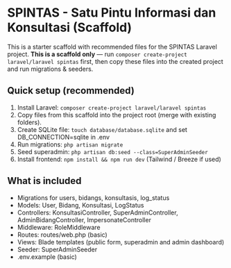 # SPINTAS - Satu Pintu Informasi dan Konsultasi (Scaffold)
This is a starter scaffold with recommended files for the SPINTAS Laravel project.
**This is a scaffold only** — run `composer create-project laravel/laravel spintas` first,
then copy these files into the created project and run migrations & seeders.

## Quick setup (recommended)
1. Install Laravel: `composer create-project laravel/laravel spintas`
2. Copy files from this scaffold into the project root (merge with existing folders).
3. Create SQLite file: `touch database/database.sqlite` and set DB_CONNECTION=sqlite in .env
4. Run migrations: `php artisan migrate`
5. Seed superadmin: `php artisan db:seed --class=SuperAdminSeeder`
6. Install frontend: `npm install && npm run dev` (Tailwind / Breeze if used)

## What is included
- Migrations for users, bidangs, konsultasis, log_status
- Models: User, Bidang, Konsultasi, LogStatus
- Controllers: KonsultasiController, SuperAdminController, AdminBidangController, ImpersonateController
- Middleware: RoleMiddleware
- Routes: routes/web.php (basic)
- Views: Blade templates (public form, superadmin and admin dashboard)
- Seeder: SuperAdminSeeder
- .env.example (basic)
